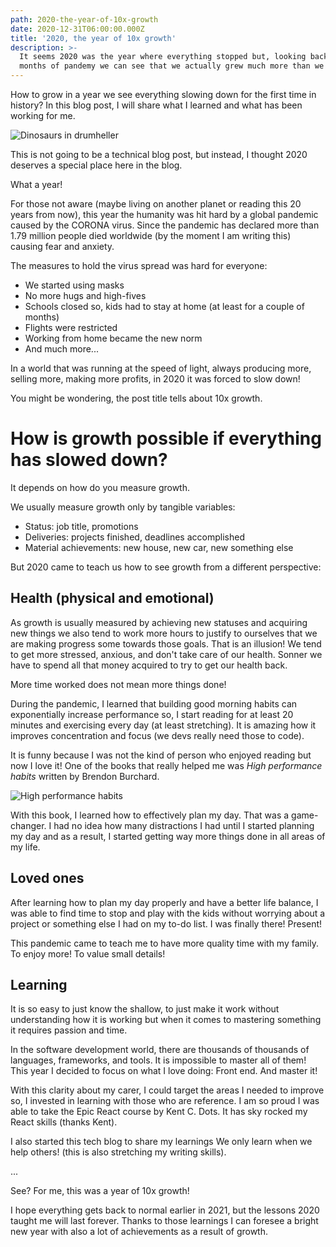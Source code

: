 ```yaml
---
path: 2020-the-year-of-10x-growth
date: 2020-12-31T06:00:00.000Z
title: '2020, the year of 10x growth'
description: >-
  It seems 2020 was the year where everything stopped but, looking back after 9
  months of pandemy we can see that we actually grew much more than we thought.
---
```

How to grow in a year we see everything slowing down for the first time in history? In this blog post, I will share what I learned and what has been working for me.

![Dinosaurs in drumheller](/assets/10x-growth.webp "2020 seems bigger but we are stronger")

This is not going to be a technical blog post, but instead, I thought 2020 deserves a special place here in the blog. 

What a year!

For those not aware (maybe living on another planet or reading this 20 years from now), this year the humanity was hit hard by a global pandemic caused by the CORONA virus. Since the pandemic has declared more than 1.79 million people died worldwide (by the moment I am writing this) causing fear and anxiety.

The measures to hold the virus spread was hard for everyone:

* We started using masks
* No more hugs and high-fives
* Schools closed so, kids had to stay at home (at least for a couple of months)
* Flights were restricted
* Working from home became the new norm
* And much more...

In a world that was running at the speed of light, always producing more, selling more, making more profits, in 2020 it was forced to slow down!

You might be wondering, the post title tells about 10x growth.

# How is growth possible if everything has slowed down?

It depends on how do you measure growth.

We usually measure growth only by tangible variables:

* Status: job title, promotions
* Deliveries: projects finished, deadlines accomplished
* Material achievements: new house, new car, new something else

But 2020 came to teach us how to see growth from a different perspective:

## **Health (physical and emotional)**

As growth is usually measured by achieving new statuses and acquiring new things we also tend to work more hours to justify to ourselves that we are making progress some towards those goals. That is an illusion! We tend to get more stressed, anxious, and don't take care of our health. Sonner we have to spend all that money acquired to try to get our health back.

More time worked does not mean more things done!

During the pandemic, I learned that building good morning habits can exponentially increase performance so, I start reading for at least 20 minutes and exercising every day (at least stretching). It is amazing how it improves concentration and focus (we devs really need those to code).

It is funny because I was not the kind of person who enjoyed reading but now I love it! One of the books that really helped me was _High performance habits_ written by Brendon Burchard.

![High performance habits](/assets/best-personal-development-books-1-e1555808044735-1024x894.webp "High performance habits")

With this book, I learned how to effectively plan my day. That was a game-changer. I had no idea how many distractions I had until I started planning my day and as a result, I started getting way more things done in all areas of my life. 

## **Loved ones**

After learning how to plan my day properly and have a better life balance, I was able to find time to stop and play with the kids without worrying about a project or something else I had on my to-do list. I was finally there! Present!

This pandemic came to teach me to have more quality time with my family. To enjoy more! To value small details!

## **Learning**

It is so easy to just know the shallow, to just make it work without understanding how it is working but when it comes to mastering something it requires passion and time.

In the software development world, there are thousands of thousands of languages, frameworks, and tools. It is impossible to master all of them! This year I decided to focus on what I love doing: Front end. And master it!

With this clarity about my carer, I could target the areas I needed to improve so, I invested in learning with those who are reference. I am so proud I was able to take the Epic React course by Kent C. Dots. It has sky rocked my React skills (thanks Kent). 

I also started this tech blog to share my learnings We only learn when we help others! (this is also stretching my writing skills).

...

See? For me, this was a year of 10x growth!

I hope everything gets back to normal earlier in 2021, but the lessons 2020 taught me will last forever. Thanks to those learnings I can foresee a bright new year with also a lot of achievements as a result of growth.
